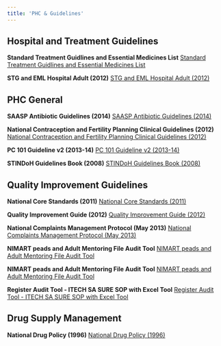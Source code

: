 ```yaml
---
title: 'PHC & Guidelines'
---
```

## Hospital and Treatment Guidelines
**Standard Treatment Guidlines and Essential Medicines List**
[Standard Treatment Guidlines and Essential Medicines List](/public/pdfs/phc-guidelines/Standard%20treatment%20guidlines%20and%20essential%20medicines%20list.pdf)

**STG and EML Hospital Adult (2012)**
[STG and EML Hospital Adult (2012)](/public/pdfs/phc-guidelines/STG%20and%20EML_Hospital_Adult_2012c.pdf)

## PHC General
**SAASP Antibiotic Guidelines (2014)**
[SAASP Antibiotic Guidelines (2014)](/public/pdfs/phc-guidelines/saasp_antibiotic_guidelines_2014.compressed.pdf)

**National Contraception and Fertility Planning Clinical Guidelines (2012)**
[National Contraception and Fertility Planning Clinical Guidelines (2012)](/public/pdfs/phc-guidelines/national%20contraception%20and%20fertility%20planning-clinical-guidelines%202012%20.pdf)

**PC 101 Guideline v2 (2013-14)**
[PC 101 Guideline v2 (2013-14)](/public/pdfs/phc-guidelines/PC%20101%20Guideline%20v2%202013%2014.pdf)

**STINDoH Guidelines Book (2008)**
[STINDoH Guidelines Book (2008)](/public/pdfs/phc-guidelines/STINDoHGuidelinesBook2008Edited.pdf)

## Quality Improvement Guidelines
**National Core Standards (2011)**
[National Core Standards (2011)](/public/pdfs/phc-guidelines/1.%20National%20Core%20Standards%202011.pdf)

**Quality Improvement Guide (2012)**
[Quality Improvement Guide (2012)](/public/pdfs/phc-guidelines/2.%20Quality%20Improvement%20Guide%202012.pdf)

**National Complaints Management Protocol (May 2013)**
[National Complaints Management Protocol (May 2013)](/public/pdfs/phc-guidelines/3.%20National%20Complaints%20Management%20Protocol%20_May%202013.pdf)

**NIMART peads and Adult Mentoring File Audit Tool**
[NIMART peads and Adult Mentoring File Audit Tool](/public/pdfs/phc-guidelines/4.%20NIMART%20peads%20and%20Adult%20mentoring%20file%20audit%20tool.xlsx)

**NIMART peads and Adult Mentoring File Audit Tool**
[NIMART peads and Adult Mentoring File Audit Tool](/public/pdfs/phc-guidelines/5.%20TBHIV%20Register_Audit_Tool_v11.xlsx)

**Register Audit Tool - ITECH SA SURE SOP with Excel Tool**
[Register Audit Tool - ITECH SA SURE SOP with Excel Tool](/public/pdfs/phc-guidelines/6.%20Register%20Audit%20tool_%20ITECH_SA%20SURE_SOP%20with%20Excel%20Tool.docx)

## Drug Supply Management
**National Drug Policy (1996)**
[National Drug Policy (1996)](/public/pdfs/phc-guidelines/National%20Drug%20Policy%201996.pdf)

<!--
    This is a comment and is not displayed on the website. Do not alter this text between arrows (->).
    To change the content in this file, simply retype/ copy+paste any text above, as you would in a normal text file/ word document.

    Do not change the "title:" title, or the ---. Only change the text inside '' for that section.

    The hashtag ( # ) symbols followed by a space and then text show a heading. The more #s you have, the smaller/"less important" the heading. You can add up to 6 # but we suggest max 4 #. make sure each heading is on a separate line.

    The text surrounded by double  stars ( ** ) with no spaces shows bold text. 

    PDF of a resorce page:
    [Resource Title](/public/pdfs/resource-page.pdf)

    Please refer to the "HOW TO USE" or "HOW TO USE SHORT" files for more information.
 -->